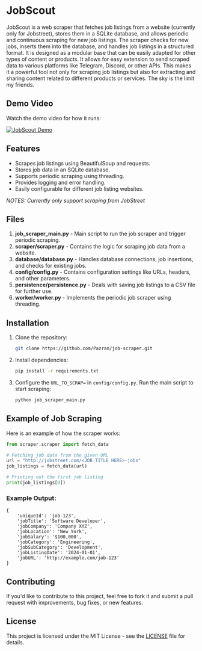 
# JobScout

JobScout is a web scraper that fetches job listings from a website (currently only for Jobstreet), stores them in a SQLite database, and allows periodic and continuous scraping for new job listings. The scraper checks for new jobs, inserts them into the database, and handles job listings in a structured format. It is designed as a modular base that can be easily adapted for other types of content or products. It allows for easy extension to send scraped data to various platforms like Telegram, Discord, or other APIs. This makes it a powerful tool not only for scraping job listings but also for extracting and sharing content related to different products or services. The sky is the limit my friends.

## Demo Video
Watch the demo video for how it runs:

[![JobScout Demo](https://github.com/Pazran/JobScout-Bot/blob/6c291c810cf0fd7dece9d7539f2bea2f6cbe6bca/demo/demo.gif)](https://github.com/Pazran/JobScout-Bot/blob/6c291c810cf0fd7dece9d7539f2bea2f6cbe6bca/demo/demo.gif)

## Features
- Scrapes job listings using BeautifulSoup and requests.
- Stores job data in an SQLite database.
- Supports periodic scraping using threading.
- Provides logging and error handling.
- Easily configurable for different job listing websites.

*NOTES: Currently only support scraping from JobStreet*

## Files
1. **job_scraper_main.py** - Main script to run the job scraper and trigger periodic scraping.
2. **scraper/scraper.py** - Contains the logic for scraping job data from a website.
3. **database/database.py** - Handles database connections, job insertions, and checks for existing jobs.
4. **config/config.py** - Contains configuration settings like URLs, headers, and other parameters.
5. **persistence/persistence.py** - Deals with saving job listings to a CSV file for further use.
6. **worker/worker.py** - Implements the periodic job scraper using threading.

## Installation

1. Clone the repository:
   ```bash
   git clone https://github.com/Pazran/job-scraper.git
   ```
2. Install dependencies:
   ```bash
   pip install -r requirements.txt
   ```

3. Configure the `URL_TO_SCRAP=` in `config/config.py`. Run the main script to start scraping:
   ```bash
   python job_scraper_main.py
   ```

## Example of Job Scraping
Here is an example of how the scraper works:

```python
from scraper.scraper import fetch_data

# Fetching job data from the given URL
url = "http://jobstreet.com/<JOB TITLE HERE>-jobs"
job_listings = fetch_data(url)

# Printing out the first job listing
print(job_listings[0])
```

### Example Output:
```
{
    'uniqueId': 'job-123',
    'jobTitle': 'Software Developer',
    'jobCompany': 'Company XYZ',
    'jobLocation': 'New York',
    'jobSalary': '$100,000',
    'jobCategory': 'Engineering',
    'jobSubCategory': 'Development',
    'jobListingDate': '2024-01-01',
    'jobURL': 'http://example.com/job-123'
}
```

## Contributing
If you'd like to contribute to this project, feel free to fork it and submit a pull request with improvements, bug fixes, or new features.

## License
This project is licensed under the MIT License - see the [LICENSE](LICENSE) file for details.
